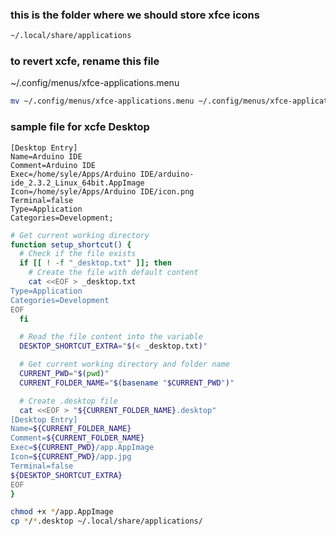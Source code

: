 ### this is the folder where we should store xfce icons

```bash
~/.local/share/applications
```

### to revert xcfe, rename this file

~/.config/menus/xfce-applications.menu

```bash
mv ~/.config/menus/xfce-applications.menu ~/.config/menus/xfce-applications.menu.backup
```

### sample file for xcfe Desktop

```
[Desktop Entry]
Name=Arduino IDE
Comment=Arduino IDE
Exec=/home/syle/Apps/Arduino IDE/arduino-ide_2.3.2_Linux_64bit.AppImage
Icon=/home/syle/Apps/Arduino IDE/icon.png
Terminal=false
Type=Application
Categories=Development;
```

```bash
# Get current working directory
function setup_shortcut() {
  # Check if the file exists
  if [[ ! -f "_desktop.txt" ]]; then
    # Create the file with default content
    cat <<EOF > _desktop.txt
Type=Application
Categories=Development
EOF
  fi

  # Read the file content into the variable
  DESKTOP_SHORTCUT_EXTRA="$(< _desktop.txt)"

  # Get current working directory and folder name
  CURRENT_PWD="$(pwd)"
  CURRENT_FOLDER_NAME="$(basename "$CURRENT_PWD")"

  # Create .desktop file
  cat <<EOF > "${CURRENT_FOLDER_NAME}.desktop"
[Desktop Entry]
Name=${CURRENT_FOLDER_NAME}
Comment=${CURRENT_FOLDER_NAME}
Exec=${CURRENT_PWD}/app.AppImage
Icon=${CURRENT_PWD}/app.jpg
Terminal=false
${DESKTOP_SHORTCUT_EXTRA}
EOF
}

chmod +x */app.AppImage
cp */*.desktop ~/.local/share/applications/
```
